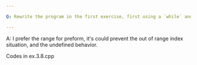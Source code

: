 ```yaml
---

Q: Rewrite the program in the first exercise, first using a `while` and again using a triditional `for` loop. Which of the three approaches do you prefer and why?

---
```


A: I prefer the range for preform, it's could prevent the out of range index situation, and the undefined behavior.

Codes in ex.3.8.cpp